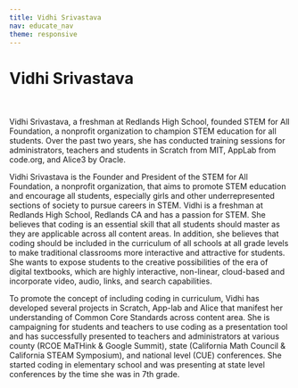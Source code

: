 ```yaml
---
title: Vidhi Srivastava
nav: educate_nav
theme: responsive
---
```


<a id="top"></a>

# Vidhi Srivastava

<br/>
<br/>
Vidhi Srivastava, a freshman at Redlands High School, founded STEM for All Foundation, a nonprofit organization to champion STEM education for all students. Over the past two years, she has conducted training sessions for administrators, teachers and students in Scratch from MIT, AppLab from code.org, and Alice3 by Oracle.

Vidhi Srivastava is the Founder and President of the STEM for All Foundation, a nonprofit organization, that aims to promote STEM education and encourage all students, especially girls and other underrepresented sections of society to pursue careers in STEM. Vidhi is a freshman at Redlands High School, Redlands CA and has a passion for STEM. She believes that coding is an essential skill that all students should master as they are applicable across all content areas. In addition, she believes that coding should be included in the curriculum of all schools at all grade levels to make traditional classrooms more interactive and attractive for students.  She wants to expose students to the creative possibilities of the era of digital textbooks, which are highly interactive, non-linear, cloud-based and incorporate video, audio, links, and search capabilities.

To promote the concept of including coding in curriculum, Vidhi has developed several projects in Scratch, App-lab and Alice that manifest her understanding of Common Core Standards across content area. She is campaigning for students and teachers to use coding as a presentation tool and has successfully presented to teachers and administrators at various county (RCOE MaTHink & Google Summit), state (California Math Council & California STEAM Symposium), and national level (CUE) conferences. She started coding in elementary school and was presenting at state level conferences by the time she was in 7th grade.
